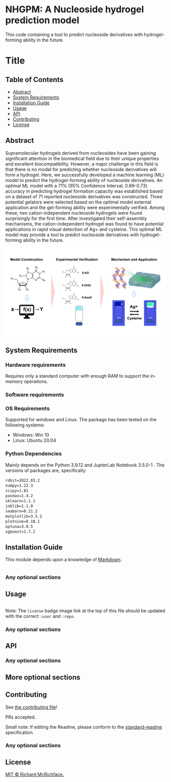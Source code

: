 NHGPM: A Nucleoside hydrogel prediction model
==============================

This code containing a tool to predict nucleoside derivatives with hydrogel-forming ability in the future.

# Title



## Table of Contents

- [Abstract](#abstract)
- [System Requirements](#system-requirements)
- [Installation Guide](#installation-guide)
- [Usage](#usage)
- [API](#api)
- [Contributing](#contributing)
- [License](#license)

## Abstract

Supramolecular hydrogels derived from nucleosides have been gaining significant attention in the biomedical field due to their unique properties and excellent biocompatibility. However, a major challenge in this field is that there is no model for predicting whether nucleoside derivatives will form a hydrogel. Here, we successfully developed a machine learning (ML) model to predict the hydrogel-forming ability of nucleoside derivatives. An optimal ML model with a 71% (95% Confidence Interval, 0.69-0.73) accuracy in predicting hydrogel formation capacity was established based on a dataset of 71 reported nucleoside derivatives was constructed. Three potential gelators were selected based on the optimal model external application and the gel-forming ability were experimentally verified. Among these, two cation-independent nucleoside hydrogels were found surprisingly for the first time. After investigated their self-assembly mechanisms, the cation-independent hydrogel was found to have potential applications in rapid visual detection of Ag+ and cysteine. This optimal ML model may provide a tool to predict nucleoside derivatives with hydrogel-forming ability in the future.

 <img src="https://github.com/leescu/NHGPM/blob/main/Figures/GA.png" width = "900"  alt="Graph abstract" align=center />

## System Requirements
### Hardware requirements
Requires only a standard computer with enough RAM to support the in-memory operations.

### Software requirements
### OS Requirements
Supported for *windows* and *Linux*. The package has been tested on the following systems:
+ Windows: Win 10
+ Linux: Ubuntu 20.04
### Python Dependencies
Mainly depends on the Python 3.9.12 and  JupterLab Notebook 3.5.0-1 . The versions of packages are, specifically:

```
rdkit=2022.03.2
numpy=1.22.3
scipy=1.81
pandas=1.4.2
sklearn=1.1.1
joblib=1.1.0
seaborn=0.11.2
matplotlib=3.5.2
plotnine=0.10.1
optuna=3.0.5
xgboost=1.7.2
```

## Installation Guide

This module depends upon a knowledge of [Markdown]().

```
```

### Any optional sections

## Usage

```
```

Note: The `license` badge image link at the top of this file should be updated with the correct `:user` and `:repo`.

### Any optional sections

## API

### Any optional sections

## More optional sections

## Contributing

See [the contributing file](CONTRIBUTING.md)!

PRs accepted.

Small note: If editing the Readme, please conform to the [standard-readme](https://github.com/RichardLitt/standard-readme) specification.

### Any optional sections

## License

[MIT © Richard McRichface.](../LICENSE)

